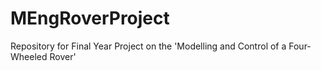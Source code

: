 # MEngRoverProject
Repository for Final Year Project on the 'Modelling and Control of a Four-Wheeled Rover'
